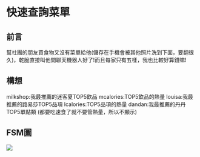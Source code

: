 # 快速查詢菜單
## 前言
幫社團的朋友買食物又沒有菜單給他(儲存在手機會被其他照片洗到下面，要翻很久)，乾脆直接叫他問聊天機器人好了!而且每家只有五樣，我也比較好算錢嘛!
## 構想
milkshop:我最推薦的迷客夏TOP5飲品
mcalories:TOP5飲品的熱量
louisa:我最推薦的路易莎TOP5品項
lcalories:TOP5品項的熱量
dandan:我最推薦的丹丹TOP5單點類
(都要吃速食了就不要管熱量，所以不顯示)
## FSM圖
![](https://i.imgur.com/UccnKDw.png)
